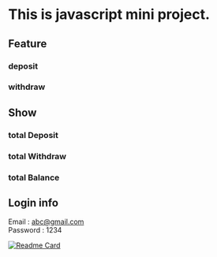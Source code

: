 # This is javascript mini project. 
## Feature
### deposit
### withdraw
## Show
### total Deposit
### total Withdraw
### total Balance

## Login info
Email       : abc@gmail.com </br>
Password    : 1234

[![Readme Card](https://github-readme-stats.vercel.app/api/pin/?username=anuraghazra&repo=github-readme-stats)](https://github.com/khalid-Ibne-Hussain/mini-bank/README.md)

